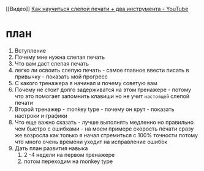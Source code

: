 
[[Видео]]
[Как научиться слепой печати + два инструмента - YouTube](https://www.youtube.com/watch?v=w5laMzv7JKc&ab_channel=WorkLive)

# план
1. Вступление
2. Почему мне нужна слепая печать
3. Что вам даст слепая печать
4. легко ли освоить слепую печать - самое главное ввести писать в привычку - показать  мой прогресс
5. С какого тренажера я начинал и почему советую вам
6. Почему не стоит долго задерживатся на этом тренажере - потому что это помогает запомнить клавиши но не учит ``настоящей`` слепой печати 
7. Второй тренажер - monkey type - почему он крут - показать настроки и графики
8. Что еще важно сказать - лучше выполнять медленно но правильно чем быстро с ошибками - на моем примере скорость печати сразу же возросла как только я начал стремиться с 100% точности потому что много очень времени уходит на исправление ошибок
9. Дать план развития навыка
	1. 2 -4 недели на первом тренажере
	2. потом переходим на monkey type



